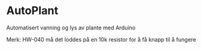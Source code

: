 # AutoPlant

Automatisert vanning og lys av plante med Arduino

Merk: HW-040 må det loddes på en 10k resistor for å få knapp til å fungere
